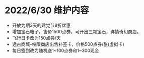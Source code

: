 # 2022/6/30 维护内容

* 开放为期3天的建党节8折优惠
* 增加宝石箱子，售价1500点券，可开出三颗宝石，详情奇幻商店。
* 飞行日卡改为150点券/天
* 远古商城-权限商店出售补签卡，价格500点券/张(虚拟卡)
* 每日签到改为随机送1\~100点券和1\~300现金
